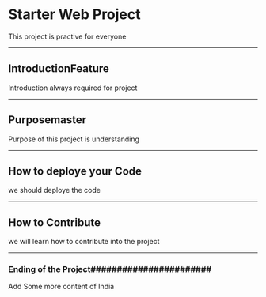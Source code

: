 # Starter Web Project
This project is practive for everyone
******************************************
## IntroductionFeature
Introduction always required for project
******************************************
## Purposemaster
Purpose of this project is understanding
******************************************
## How to deploye your Code
we should deploye the code
******************************************
## How to Contribute
 we will learn how to contribute into the project
 ******************************************
 
### Ending of the Project#######################


Add Some more content of India